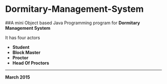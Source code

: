 # Dormitary-Management-System

##A mini Object based Java Programming program for **Dormitary Management System**

It has four actors <br />
 +  **Student** <br />
 +  **Block Master**<br />
 +  **Proctor**<br />
 +  **Head Of Proctors**<br />
 
 
 ---
 **March 2015**
